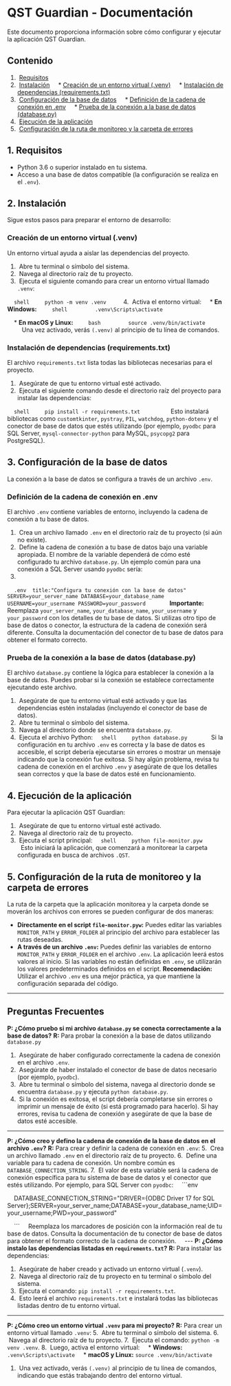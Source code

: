 # QST Guardian - Documentación
Este documento proporciona información sobre cómo configurar y ejecutar la aplicación QST Guardian.
## Contenido
1.  [Requisitos](#requisitos)
2.  [Instalación](#instalación)
    * [Creación de un entorno virtual (.venv)](#creación-de-un-entorno-virtual-venv)
    * [Instalación de dependencias (requirements.txt)](#instalación-de-dependencias-requirementstxt)
1.  [Configuración de la base de datos](#configuración-de-la-base-de-datos)
    * [Definición de la cadena de conexión en .env](#definición-de-la-cadena-de-conexión-en-env)
    * [Prueba de la conexión a la base de datos (database.py)](#prueba-de-la-conexión-a-la-base-de-datos-databasepy)
1.  [Ejecución de la aplicación](#ejecución-de-la-aplicación)
2.  [Configuración de la ruta de monitoreo y la carpeta de errores](#configuración-de-la-ruta-de-monitoreo-y-la-carpeta-de-errores)

## 1. Requisitos
* Python 3.6 o superior instalado en tu sistema.
* Acceso a una base de datos compatible (la configuración se realiza en el `.env`).
## 2. Instalación
Sigue estos pasos para preparar el entorno de desarrollo:
### Creación de un entorno virtual (.venv)
Un entorno virtual ayuda a aislar las dependencias del proyecto.
1.  Abre tu terminal o símbolo del sistema.
2.  Navega al directorio raíz de tu proyecto.
3.  Ejecuta el siguiente comando para crear un entorno virtual llamado `.venv`:

    ```shell
    python -m venv .venv
    ```
4.  Activa el entorno virtual:
    * **En Windows:**
        ```shell
        .venv\Scripts\activate
        ```

    * **En macOS y Linux:**
        ```bash
        source .venv/bin/activate
        ```
    Una vez activado, verás `(.venv)` al principio de tu línea de comandos.
### Instalación de dependencias (requirements.txt)
El archivo `requirements.txt` lista todas las bibliotecas necesarias para el proyecto.
1.  Asegúrate de que tu entorno virtual esté activado.
2.  Ejecuta el siguiente comando desde el directorio raíz del proyecto para instalar las dependencias:

    ```shell
    pip install -r requirements.txt
    ```
    
    Esto instalará bibliotecas como `customtkinter`, `pystray`, `PIL`, `watchdog`, `python-dotenv` y el conector de base de datos que estés utilizando (por ejemplo, `pyodbc` para SQL Server, `mysql-connector-python` para MySQL, `psycopg2` para PostgreSQL).
## 3. Configuración de la base de datos
La conexión a la base de datos se configura a través de un archivo `.env`.
### Definición de la cadena de conexión en .env
El archivo `.env` contiene variables de entorno, incluyendo la cadena de conexión a tu base de datos.
1.  Crea un archivo llamado `.env` en el directorio raíz de tu proyecto (si aún no existe).
2.  Define la cadena de conexión a tu base de datos bajo una variable apropiada. El nombre de la variable dependerá de cómo esté configurado tu archivo `database.py`. Un ejemplo común para una conexión a SQL Server usando `pyodbc` sería:
3. 
    ```.env  title:"Configura tu conexión con la base de datos"
       SERVER=your_server_name
       DATABASE=your_database_name
       USERNAME=your_username
       PASSWORD=your_password
    ```
    **Importante:** Reemplaza `your_server_name`, `your_database_name`, `your_username` y `your_password` con los detalles de tu base de datos. Si utilizas otro tipo de base de datos o conector, la estructura de la cadena de conexión será diferente. Consulta la documentación del conector de tu base de datos para obtener el formato correcto.
### Prueba de la conexión a la base de datos (database.py)
El archivo `database.py` contiene la lógica para establecer la conexión a la base de datos. Puedes probar si la conexión se establece correctamente ejecutando este archivo.
1.  Asegúrate de que tu entorno virtual esté activado y que las dependencias estén instaladas (incluyendo el conector de base de datos).
2.  Abre tu terminal o símbolo del sistema.
3.  Navega al directorio donde se encuentra `database.py`.
4.  Ejecuta el archivo Python:
    ```shell
    python database.py
    ```
    Si la configuración en tu archivo `.env` es correcta y la base de datos es accesible, el script debería ejecutarse sin errores o mostrar un mensaje indicando que la conexión fue exitosa. Si hay algún problema, revisa tu cadena de conexión en el archivo `.env` y asegúrate de que los detalles sean correctos y que la base de datos esté en funcionamiento.
## 4. Ejecución de la aplicación
Para ejecutar la aplicación QST Guardian:
1.  Asegúrate de que tu entorno virtual esté activado.
2.  Navega al directorio raíz de tu proyecto.
3.  Ejecuta el script principal:
    ```shell
    python file-monitor.pyw
    ```
    Esto iniciará la aplicación, que comenzará a monitorear la carpeta configurada en busca de archivos `.QST`.
## 5. Configuración de la ruta de monitoreo y la carpeta de errores
La ruta de la carpeta que la aplicación monitorea y la carpeta donde se moverán los archivos con errores se pueden configurar de dos maneras:
* **Directamente en el script `file-monitor.pyw`:** Puedes editar las variables `MONITOR_PATH` y `ERROR_FOLDER` al principio del archivo para establecer las rutas deseadas.
* **A través de un archivo `.env`:** Puedes definir las variables de entorno `MONITOR_PATH` y `ERROR_FOLDER` en el archivo `.env`. La aplicación leerá estos valores al inicio. Si las variables no están definidas en `.env`, se utilizarán los valores predeterminados definidos en el script.
**Recomendación:** Utilizar el archivo `.env` es una mejor práctica, ya que mantiene la configuración separada del código.
---
## Preguntas Frecuentes

**P: ¿Cómo pruebo si mi archivo `database.py` se conecta correctamente a la base de datos?**
**R:** Para probar la conexión a la base de datos utilizando `database.py`  
1.  Asegúrate de haber configurado correctamente la cadena de conexión en el archivo `.env`.
2.  Asegúrate de haber instalado el conector de base de datos necesario (por ejemplo, `pyodbc`).
3.  Abre tu terminal o símbolo del sistema, navega al directorio donde se encuentra `database.py` y ejecuta `python database.py`.
4.  Si la conexión es exitosa, el script debería completarse sin errores o imprimir un mensaje de éxito (si está programado para hacerlo). Si hay errores, revisa tu cadena de conexión y asegúrate de que la base de datos esté accesible.
---
**P: ¿Cómo creo y defino la cadena de conexión de la base de datos en el archivo `.env`?**
**R:** Para crear y definir la cadena de conexión en `.env`:
 5.  Crea un archivo llamado `.env` en el directorio raíz de tu proyecto.
6.  Define una variable para tu cadena de conexión. Un nombre común es `DATABASE_CONNECTION_STRING`.
7.  El valor de esta variable será la cadena de conexión específica para tu sistema de base de datos y el conector que estés utilizando. Por ejemplo, para SQL Server con `pyodbc`:
      ```env

    DATABASE_CONNECTION_STRING="DRIVER={ODBC Driver 17 for SQL Server};SERVER=your_server_name;DATABASE=your_database_name;UID=your_username;PWD=your_password"

    ```
    Reemplaza los marcadores de posición con la información real de tu base de datos. Consulta la documentación de tu conector de base de datos para obtener el formato correcto de la cadena de conexión. 
   ---
**P: ¿Cómo instalo las dependencias listadas en `requirements.txt`?**
**R:** Para instalar las dependencias:
1.  Asegúrate de haber creado y activado un entorno virtual (`.venv`).
2.  Navega al directorio raíz de tu proyecto en tu terminal o símbolo del sistema.
3.  Ejecuta el comando: `pip install -r requirements.txt`.
4.  Esto leerá el archivo `requirements.txt` e instalará todas las bibliotecas listadas dentro de tu entorno virtual.

---
**P: ¿Cómo creo un entorno virtual `.venv` para mi proyecto?**
**R:** Para crear un entorno virtual llamado `.venv`: 
5.  Abre tu terminal o símbolo del sistema.
6.  Navega al directorio raíz de tu proyecto.
7.  Ejecuta el comando: `python -m venv .venv`.
8.  Luego, activa el entorno virtual:
    * **Windows:** `.venv\Scripts\activate`
    * **macOS y Linux:** `source .venv/bin/activate`
1.  Una vez activado, verás `(.venv)` al principio de tu línea de comandos, indicando que estás trabajando dentro del entorno virtual.